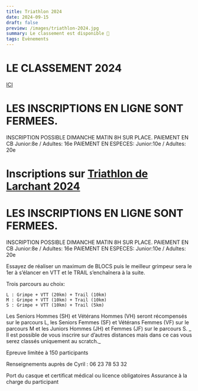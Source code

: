 ```yaml
---
title: Triathlon 2024
date: 2024-09-15
draft: false
preview: /images/triathlon-2024.jpg
summary: Le classement est disponible 🥳
tags: Evènements
---
```


# LE CLASSEMENT 2024
[ICI](https://script.google.com/macros/s/AKfycby9PigiIzgdNCaZHI33fkPTWqt9CZrTT5wWOvRvNhMHTNw2z9rs8bARbWPQPN2RIues5w/exec?view=classement)


# LES INSCRIPTIONS EN LIGNE SONT FERMEES.
INSCRIPTION POSSIBLE DIMANCHE MATIN 8H SUR PLACE.
PAIEMENT EN CB Junior:8e / Adultes: 16e
PAIEMENT EN ESPECES: Junior:10e / Adultes: 20e

# Inscriptions sur [Triathlon de Larchant 2024](https://larchant-animation.s2.yapla.com/fr/event-58468)[](https://www.chronoteam.org/lyrican-trail-2024/)

# LES INSCRIPTIONS EN LIGNE SONT FERMEES.
INSCRIPTION POSSIBLE DIMANCHE MATIN 8H SUR PLACE.
PAIEMENT EN CB Junior:8e / Adultes: 16e
PAIEMENT EN ESPECES: Junior:10e / Adultes: 20e



Essayez de réaliser un maximum de BLOCS puis le meilleur grimpeur sera le 1er à s’élancer en VTT et le TRAIL s’enchaînera à la suite.

Trois parcours au choix:

    L : Grimpe + VTT (20km) + Trail (10km)
    M : Grimpe + VTT (10km) + Trail (10km)
    S : Grimpe + VTT (10km) + Trail (5km)

Les Seniors Hommes (SH) et Vétérans Hommes (VH) seront récompensés sur le parcours L, les Seniors Femmes (SF) et Vétérans Femmes (VF) sur le parcours M et les Juniors Hommes (JH) et Femmes (JF) sur le parcours S. _ Il est possible de vous inscrire sur d’autres distances mais dans ce cas vous serez classés uniquement au scratch._

Epreuve limitée à 150 participants

Renseignements auprès de Cyril : 06 23 78 53 32

Port du casque et certificat médical ou licence obligatoires Assurance à la charge du participant


